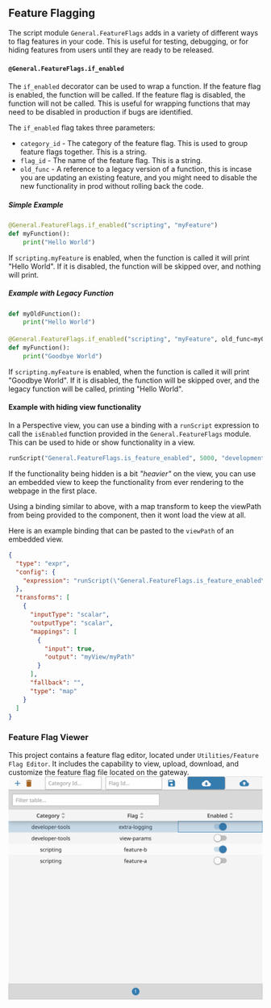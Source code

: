 ## Feature Flagging
The script module `General.FeatureFlags` adds in a variety of different ways to flag features in your code. This is useful for testing, debugging, or for hiding features from users until they are ready to be released.


#### `@General.FeatureFlags.if_enabled`
The `if_enabled` decorator can be used to wrap a function. If the feature flag is enabled, the function will be called. If the feature flag is disabled, the function will not be called. This is useful for wrapping functions that may need to be disabled in production if bugs are identified.

The `if_enabled` flag takes three parameters:
* `category_id` - The category of the feature flag. This is used to group feature flags together. This is a string.
* `flag_id` - The name of the feature flag. This is a string.
* `old_func` - A reference to a legacy version of a function, this is incase you are updating an existing feature, and you might need to disable the new functionality in prod without rolling back the code. 


##### Simple Example
```python
@General.FeatureFlags.if_enabled("scripting", "myFeature")
def myFunction():
    print("Hello World")

```

If `scripting.myFeature` is enabled, when the function is called it will print "Hello World". If it is disabled, the function will be skipped over, and nothing will print.


##### Example with Legacy Function
```python
def myOldFunction():
    print("Hello World")

@General.FeatureFlags.if_enabled("scripting", "myFeature", old_func=myOldFunction)
def myFunction():
    print("Goodbye World")
```

If `scripting.myFeature` is enabled, when the function is called it will print "Goodbye World". If it is disabled, the function will be skipped over, and the legacy function will be called, printing "Hello World".

#### Example with hiding view functionality
In a Perspective view, you can use a binding with a `runScript` expression to call the `isEnabled` function provided in the `General.FeatureFlags` module. This can be used to hide or show functionality in a view.

```python
runScript("General.FeatureFlags.is_feature_enabled", 5000, "development-features", "hidden-feature")
```

If the functionality being hidden is a bit _"heavier"_ on the view, you can use an embedded view to keep the functionality from ever rendering to the webpage in the first place.

Using a binding similar to above, with a map transform to keep the viewPath from being provided to the component, then it wont load the view at all.

Here is an example binding that can be pasted to the `viewPath` of an embedded view.
```json
{
  "type": "expr",
  "config": {
    "expression": "runScript(\"General.FeatureFlags.is_feature_enabled\", 5000, \"development-features\", \"my-feature\")"
  },
  "transforms": [
    {
      "inputType": "scalar",
      "outputType": "scalar",
      "mappings": [
        {
          "input": true,
          "output": "myView/myPath"
        }
      ],
      "fallback": "",
      "type": "map"
    }
  ]
}
```

### Feature Flag Viewer
This project contains a feature flag editor, located under `Utilities/Feature Flag Editor`. It includes the capability to view, upload, download, and customize the feature flag file located on the gateway.
![Feature Flag Editor](../images/FeatureFlagEditor.png)

